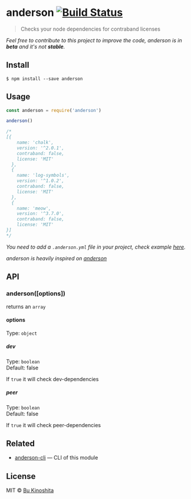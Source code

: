 # anderson [![Build Status](https://travis-ci.org/bukinoshita/anderson.svg?branch=master)](https://travis-ci.org/bukinoshita/anderson)

> Checks your node dependencies for contraband licenses

_Feel free to contribute to this project to improve the code, anderson is in **beta** and it's not **stable**._

## Install

```
$ npm install --save anderson
```


## Usage
```js
const anderson = require('anderson')

anderson()

/*
[{
    name: 'chalk',
    version: '^2.0.1',
    contraband: false,
    license: 'MIT'
  },
  {
    name: 'log-symbols',
    version: '^1.0.2',
    contraband: false,
    license: 'MIT'
  },
  {
    name: 'meow',
    version: '^3.7.0',
    contraband: false,
    license: 'MIT'
}]
*/
```

_You need to add a `.anderson.yml` file in your project, check example [here](https://github.com/bukinoshita/anderson/blob/master/.anderson.yml)._

_anderson is heavily inspired on [anderson](https://github.com/contraband/anderson)_


## API

### anderson([options])

returns an `array`

#### options

Type: `object`

##### dev

Type: `boolean`<br/>
Default: false

If `true` it will check dev-dependencies

##### peer

Type: `boolean`<br/>
Default: false

If `true` it will check peer-dependencies


## Related

- [anderson-cli](https://github.com/bukinoshita/anderson-cli) — CLI of this module


## License

MIT © [Bu Kinoshita](https://bukinoshita.io)
